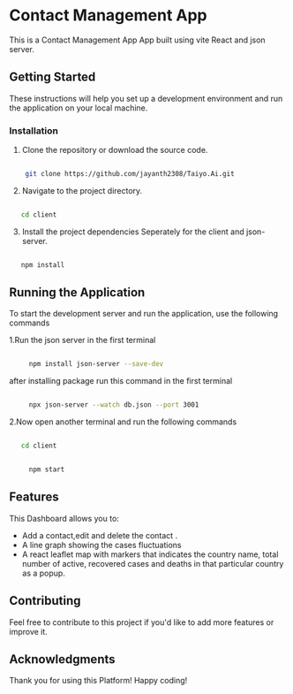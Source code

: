 # Contact Management App

This is a Contact Management App App built using vite React and json server.

## Getting Started

These instructions will help you set up a development environment and run the application on your local machine.


### Installation

1. Clone the repository or download the source code.

```bash

    git clone https://github.com/jayanth2308/Taiyo.Ai.git

```

2. Navigate to the project directory.


```bash

   cd client

```

3. Install the project dependencies Seperately for the client and json-server.

```bash

   npm install

```

## Running the Application

To start the development server and run the application, use the following commands

1.Run the json server in the first terminal 
```bash

     npm install json-server --save-dev


```
after installing package run this command in the first terminal
```bash

     npx json-server --watch db.json --port 3001

```
2.Now open another terminal and run the following commands
```bash

   cd client

```

```bash

     npm start

```



## Features

This Dashboard allows you to:

- Add a contact,edit and delete the contact .
- A line graph showing the cases fluctuations
- A react leaflet map with markers that indicates the country name, total number
of active, recovered cases and deaths in that particular country as a popup.

## Contributing

Feel free to contribute to this project if you'd like to add more features or improve it.

## Acknowledgments

Thank you for using this Platform!
Happy coding!